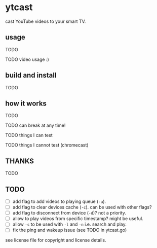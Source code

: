 ytcast
======

cast YouTube videos to your smart TV.

usage
-----

TODO

TODO video usage :)

build and install
-----------------

TODO

how it works
------------

TODO

TODO can break at any time!

TODO things I can test

TODO things I cannot test (chromecast)

THANKS
------

TODO

TODO
----

- [ ] add flag to add videos to playing queue (`-a`).
- [ ] add flag to clear devices cache (`-c`). can be used with other flags?
- [ ] add flag to disconnect from device (`-d`)? not a priority.
- [ ] allow to play videos from specific timestamp? might be useful.
- [ ] allow `-s` to be used with `-l` and `-n` i.e. search and play.
- [ ] fix the ping and wakeup issue (see TODO in ytcast.go)

see license file for copyright and license details.
